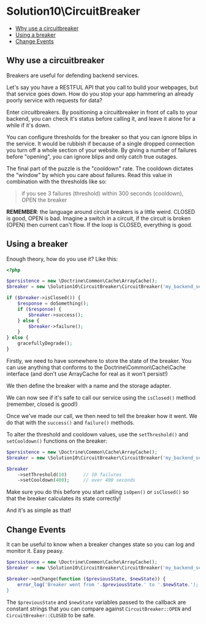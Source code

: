 # Solution10\CircuitBreaker

- [Why use a circuitbreaker](#why-use-a-circuitbreaker)
- [Using a breaker](#using-a-breaker)
- [Change Events](#change-events)

## Why use a circuitbreaker

Breakers are useful for defending backend services.

Let's say you have a RESTFUL API that you call to build your webpages, but that service
goes down. How do you stop your app hammering an already poorly service with requests for
data?

Enter circuitbreakers. By positioning a circuitbreaker in front of calls to your backend, you
can check it's status before calling it, and leave it alone for a while if it's down.

You can configure thresholds for the breaker so that you can ignore blips in the service.
It would be rubbish if because of a single dropped connection you turn off a whole section
of your website. By giving a number of failures before "opening", you can ignore blips and only
catch true outages.

The final part of the puzzle is the "cooldown" rate. The cooldown dictates the "window" by
which you care about failures. Read this value in combination with the thresholds like so:

> if you see 3 failures (threshold) within 300 seconds (cooldown), OPEN the breaker

**REMEMBER**: the language around circuit breakers is a little weird. CLOSED is good, OPEN
is bad. Imagine a switch in a circuit, if the circuit is broken (OPEN) then current can't flow.
If the loop is CLOSED, everything is good.

## Using a breaker

Enough theory, how do you use it? Like this:

```php
<?php

$persistence = new \Doctrine\Common\Cache\ArrayCache();
$breaker = new \Solution10\CircuitBreaker\CircuitBreaker('my_backend_service', $persistence);

if ($breaker->isClosed()) {
    $response = doSomething();
    if ($response) {
        $breaker->success();
    } else {
        $breaker->failure();
    }
} else {
    gracefullyDegrade();
}
```

Firstly, we need to have somewhere to store the state of the breaker. You can use anything
that conforms to the Doctrine\Common\Cache\Cache interface (and don't use ArrayCache for real
as it won't persist!)

We then define the breaker with a name and the storage adapter.

We can now see if it's safe to call our service using the `isClosed()` method (remember, closed
is good!)

Once we've made our call, we then need to tell the breaker how it went. We do that with the
`success()` and `failure()` methods.

To alter the threshold and cooldown values, use the `setThreshold()` and `setCooldown()` functions
on the breaker:

```php
$persistence = new \Doctrine\Common\Cache\ArrayCache();
$breaker = new \Solution10\CircuitBreaker\CircuitBreaker('my_backend_service', $persistence);

$breaker
    ->setThreshold(10)      // 10 failures
    ->setCooldown(400);     // over 400 seconds
```

Make sure you do this before you start calling `isOpen()` or `isClosed()` so that the breaker
calculates its state correctly!

And it's as simple as that!

## Change Events

It can be useful to know when a breaker changes state so you can log and monitor it. Easy peasy.

```php
$persistence = new \Doctrine\Common\Cache\ArrayCache();
$breaker = new \Solution10\CircuitBreaker\CircuitBreaker('my_backend_service', $persistence);

$breaker->onChange(function ($previousState, $newState)) {
    error_log('Breaker went from '.$previousState.' to '.$newState.');
}
```

The `$previousState` and `$newState` variables passed to the callback are constant strings
that you can compare against `CircuitBreaker::OPEN` and `CircuitBreaker::CLOSED` to be safe.
